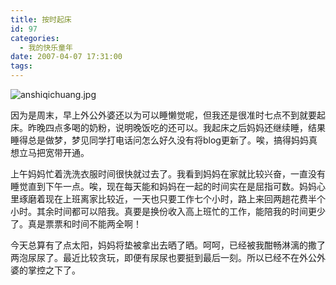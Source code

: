 ```yaml
---
title: 按时起床
id: 97
categories:
  - 我的快乐童年
date: 2007-04-07 17:31:00
tags:
---
```


![anshiqichuang.jpg](http://www.candreams.com/images/2007/06/anshiqichuang-tn.jpg "anshiqichuang.jpg")

因为是周末，早上外公外婆还以为可以睡懒觉呢，但我还是很准时七点不到就要起床。昨晚四点多喝的奶粉，说明晚饭吃的还可以。我起床之后妈妈还继续睡，结果睡得总是做梦，梦见同学打电话问怎么好久没有将blog更新了。唉，搞得妈妈真想立马把宽带开通。

上午妈妈忙着洗洗衣服时间很快就过去了。我看到妈妈在家就比较兴奋，一直没有睡觉直到下午一点。唉，现在每天能和妈妈在一起的时间实在是屈指可数。妈妈心里琢磨着现在上班离家比较近，一天也只要工作七个小时，路上来回两趟花费半个小时。其余时间都可以陪我。真要是换份收入高上班忙的工作，能陪我的时间更少了。真是票票和时间不能两全啊！

今天总算有了点太阳，妈妈将垫被拿出去晒了晒。呵呵，已经被我酣畅淋漓的撒了两泡尿尿了。最近比较贪玩，即便有尿尿也要挺到最后一刻。所以已经不在外公外婆的掌控之下了。